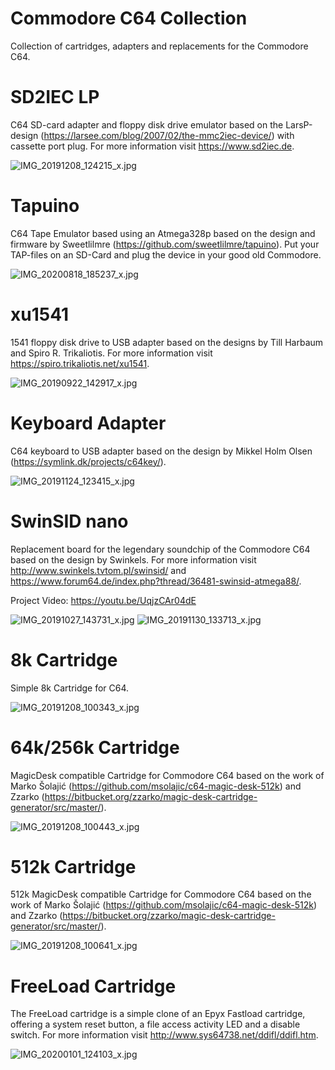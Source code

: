 # Commodore C64 Collection
Collection of cartridges, adapters and replacements for the Commodore C64.

# SD2IEC LP

C64 SD-card adapter and floppy disk drive emulator based on the LarsP-design (https://larsee.com/blog/2007/02/the-mmc2iec-device/) with cassette port plug. For more information visit https://www.sd2iec.de.

![IMG_20191208_124215_x.jpg](https://image.easyeda.com/pullimage/qJaJaefLPbym2Xr0pGQITwmtaWunRjclIwgd0WJJ.jpeg)

# Tapuino

C64 Tape Emulator based using an Atmega328p based on the design and firmware by Sweetlilmre (https://github.com/sweetlilmre/tapuino). Put your TAP-files on an SD-Card and plug the device in your good old Commodore.

![IMG_20200818_185237_x.jpg](https://image.easyeda.com/pullimage/KNt2mD6XZ4jyFXfjP4JhYUnld9KVl93xVO71qzal.jpeg)

# xu1541

1541 floppy disk drive to USB adapter based on the designs by Till Harbaum and Spiro R. Trikaliotis. For more information visit https://spiro.trikaliotis.net/xu1541.

![IMG_20190922_142917_x.jpg](https://image.easyeda.com/pullimage/l8MtCiZPMbMxL7CWLkzLqELqHSdJ6z3hjQT1tnmF.jpeg)

# Keyboard Adapter

C64 keyboard to USB adapter based on the design by Mikkel Holm Olsen (https://symlink.dk/projects/c64key/).

![IMG_20191124_123415_x.jpg](https://image.easyeda.com/pullimage/nWXlBtxYOt5ghOzE1v0RtGL0PdquqEzoX1irJ39m.jpeg)

# SwinSID nano

Replacement board for the legendary soundchip of the Commodore C64 based on the design by Swinkels. For more information visit http://www.swinkels.tvtom.pl/swinsid/ and https://www.forum64.de/index.php?thread/36481-swinsid-atmega88/.

Project Video: https://youtu.be/UqjzCAr04dE

![IMG_20191027_143731_x.jpg](https://image.easyeda.com/pullimage/pSJpJqUH2JhHG7IeqL9Pchzhtv8opgAGlQ0MtI53.jpeg)
![IMG_20191130_133713_x.jpg](https://image.easyeda.com/pullimage/UGbd6wxr0Xs3GjYgJ0a49a94Zua4gGWiOodWjakG.jpeg)

# 8k Cartridge

Simple 8k Cartridge for C64.

![IMG_20191208_100343_x.jpg](https://image.easyeda.com/pullimage/U7bKcCj4dY1KkAmjMmqLuMQ6czTh1UKQ71JaqfYI.jpeg)

# 64k/256k Cartridge

MagicDesk compatible Cartridge for Commodore C64 based on the work of Marko Šolajić (https://github.com/msolajic/c64-magic-desk-512k) and Zzarko (https://bitbucket.org/zzarko/magic-desk-cartridge-generator/src/master/).

![IMG_20191208_100443_x.jpg](https://image.easyeda.com/pullimage/pdNL0Ath56DzKmNPIwaamhQH2sEIEXLz52vHW2wE.jpeg)

# 512k Cartridge

512k MagicDesk compatible Cartridge for Commodore C64 based on the work of Marko Šolajić (https://github.com/msolajic/c64-magic-desk-512k) and Zzarko (https://bitbucket.org/zzarko/magic-desk-cartridge-generator/src/master/).

![IMG_20191208_100641_x.jpg](https://image.easyeda.com/pullimage/D1TMImvsnRsivqUBxVTciN7S3knzc93y1cHGMNka.jpeg)

# FreeLoad Cartridge

The FreeLoad cartridge is a simple clone of an Epyx Fastload cartridge, offering a system reset button, a file access activity LED and a disable switch. For more information visit http://www.sys64738.net/ddifl/ddifl.htm.

![IMG_20200101_124103_x.jpg](https://image.easyeda.com/pullimage/X9u6VdHgzlNgzM45Hh3yhnWlxbxxhOeX3uzZM8Np.jpeg)
